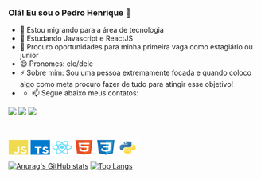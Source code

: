 ### Olá! Eu sou o Pedro Henrique 👋

- 🔭 Estou migrando para a área de tecnologia
- 🌱 Estudando Javascript e ReactJS
- 🤔 Procuro oportunidades para minha primeira vaga como estagiário ou junior
- 😄 Pronomes: ele/dele
- ⚡ Sobre mim: Sou uma pessoa extremamente focada e quando coloco algo como meta procuro fazer de tudo para atingir esse objetivo! 
- - 📫 Segue abaixo meus contatos:

<div>
  <a href="https://www.instagram.com/pedro__henriquead/" target="_blank"><img src="https://img.shields.io/badge/-Instagram-%23E4405F?style=for-the-badge&logo=instagram&logoColor=white" target="_blank"></a>
  <a href = "mailto:pedroantao01@gmail.com"><img src="https://img.shields.io/badge/-Gmail-%23333?style=for-the-badge&logo=gmail&logoColor=white" target="_blank"></a>
  <a href="https://www.linkedin.com/in/pedro-henrique-ant%C3%A3o-domingos-835a99205/" target="_blank"><img src="https://img.shields.io/badge/-LinkedIn-%230077B5?style=for-the-badge&logo=linkedin&logoColor=white" target="_blank"></a> 
  
</div>

##

<div style="display: inline_block"><br>
  <img align="center" alt="Rafa-Js" height="30" width="40" src="https://raw.githubusercontent.com/devicons/devicon/master/icons/javascript/javascript-plain.svg">
  <img align="center" alt="Rafa-Ts" height="30" width="40" src="https://raw.githubusercontent.com/devicons/devicon/master/icons/typescript/typescript-plain.svg">
  <img align="center" alt="Rafa-React" height="30" width="40" src="https://raw.githubusercontent.com/devicons/devicon/master/icons/react/react-original.svg">
  <img align="center" alt="Rafa-HTML" height="30" width="40" src="https://raw.githubusercontent.com/devicons/devicon/master/icons/html5/html5-original.svg">
  <img align="center" alt="Rafa-CSS" height="30" width="40" src="https://raw.githubusercontent.com/devicons/devicon/master/icons/css3/css3-original.svg">
  <img align="center" alt="Rafa-Python" height="30" width="40" src="https://raw.githubusercontent.com/devicons/devicon/master/icons/python/python-original.svg">
</div>


[![Anurag's GitHub stats](https://github-readme-stats.vercel.app/api?username=PHADomingos&theme=radical&count_private=true&show_icons=true&weidth=15px)](https://github.com/anuraghazra/github-readme-stats)
[![Top Langs](https://github-readme-stats.vercel.app/api/top-langs/?username=PHADomingos&layout=donut&theme=radical)](https://github.com/anuraghazra/github-readme-stats)
